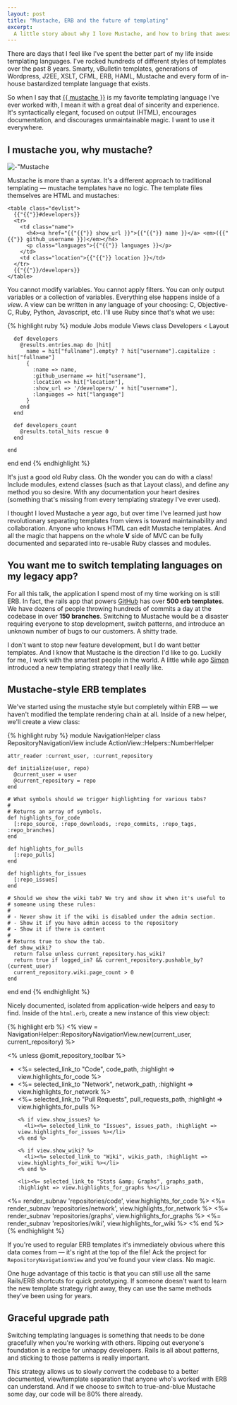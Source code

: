 ```yaml
---
layout: post
title: "Mustache, ERB and the future of templating"
excerpt:
  A little story about why I love Mustache, and how to bring that awesomeness to a legacy ERB app.
---
```

There are days that I feel like I've spent the better part of my life inside templating languages. I've rocked hundreds of different styles of templates over the past 8 years. Smarty,  vBulletin templates, generations of Wordpress, J2EE, XSLT, CFML, ERB, HAML, Mustache and every form of in-house bastardized template language that exists.

So when I say that [\{\{ mustache \}\}](http://mustache.github.com) is my favorite templating language I've ever worked with, I mean it with a great deal of sincerity and experience. It's syntactically elegant, focused on output (HTML), encourages documentation, and discourages unmaintainable magic. I want to use it everywhere.

## I mustache you, why mustache?

<div class="figure"><img src="http://assets.warpspire.com/images/mustache-erb/mustache.png" alt=-"Mustache - Logic-less template" /></div>

Mustache is more than a syntax. It's a different approach to traditional templating — mustache templates have no logic. The template files themselves are HTML and mustaches:

<div class="highlight"><pre><code class="html"><div class='line' id='LC1'><span class="nt">&lt;table</span> <span class="na">class=</span><span class="s">&quot;devlist&quot;</span><span class="nt">&gt;</span></div><div class='line' id='LC2'>&nbsp;&nbsp;<span class="cp">{{"{{"}}</span><span class="cp">#</span><span class="nv">developers</span><span class="cp">}}</span></div><div class='line' id='LC3'>&nbsp;&nbsp;<span class="nt">&lt;tr&gt;</span></div><div class='line' id='LC4'>&nbsp;&nbsp;&nbsp;&nbsp;<span class="nt">&lt;td</span> <span class="na">class=</span><span class="s">&quot;name&quot;</span><span class="nt">&gt;</span></div><div class='line' id='LC5'>&nbsp;&nbsp;&nbsp;&nbsp;&nbsp;&nbsp;<span class="nt">&lt;h4&gt;&lt;a</span> <span class="na">href=</span><span class="s">&quot;</span><span class="cp">{{"{{"}}</span> <span class="nv">show_url</span> <span class="cp">}}</span><span class="s">&quot;</span><span class="nt">&gt;</span><span class="cp">{{"{{"}}</span> <span class="nv">name</span> <span class="cp">}}</span><span class="nt">&lt;/a&gt;</span> <span class="nt">&lt;em&gt;</span>(<span class="cp">{{"{{"}}</span> <span class="nv">github_username</span> <span class="cp">}}</span>)<span class="nt">&lt;/em&gt;&lt;/h4&gt;</span></div><div class='line' id='LC6'>&nbsp;&nbsp;&nbsp;&nbsp;&nbsp;&nbsp;<span class="nt">&lt;p</span> <span class="na">class=</span><span class="s">&quot;languages&quot;</span><span class="nt">&gt;</span><span class="cp">{{"{{"}}</span> <span class="nv">languages</span> <span class="cp">}}</span><span class="nt">&lt;/p&gt;</span></div><div class='line' id='LC7'>&nbsp;&nbsp;&nbsp;&nbsp;<span class="nt">&lt;/td&gt;</span></div><div class='line' id='LC8'>&nbsp;&nbsp;&nbsp;&nbsp;<span class="nt">&lt;td</span> <span class="na">class=</span><span class="s">&quot;location&quot;</span><span class="nt">&gt;</span><span class="cp">{{"{{"}}</span> <span class="nv">location</span> <span class="cp">}}</span><span class="nt">&lt;/td&gt;</span></div><div class='line' id='LC9'>&nbsp;&nbsp;<span class="nt">&lt;/tr&gt;</span></div><div class='line' id='LC10'>&nbsp;&nbsp;<span class="cp">{{"{{"}}</span><span class="o">/</span><span class="nv">developers</span><span class="cp">}}</span></div><div class='line' id='LC11'><span class="nt">&lt;/table&gt;</span></div></code></pre></div>

You cannot modify variables. You cannot apply filters. You can only output variables or a collection of variables. Everything else happens inside of a *view*. A view can be written in any language of your choosing: C, Objective-C, Ruby, Python, Javascript, etc. I'll use Ruby since that's what we use:

{% highlight ruby %}
module Jobs
  module Views
    class Developers < Layout

      def developers
        @results.entries.map do |hit|
          name = hit["fullname"].empty? ? hit["username"].capitalize : hit["fullname"]
          {
            :name => name,
            :github_username => hit["username"],
            :location => hit["location"],
            :show_url => '/developers/' + hit["username"],
            :languages => hit["language"]
          }
        end
      end

      def developers_count
        @results.total_hits rescue 0
      end

    end
  end
end
{% endhighlight %}

It's just a good old Ruby class. Oh the wonder you can do with a class! Include modules, extend classes (such as that Layout class), and define any method you so desire. With any documentation your heart desires (something that's missing from every templating strategy I've ever used).

I thought I loved Mustache a year ago, but over time I've learned just how revolutionary separating templates from views is toward maintainability and collaboration. Anyone who knows HTML can edit Mustache templates. And all the magic that happens on the whole **V** side of MVC can be fully documented and separated into re-usable Ruby classes and modules.

## You want me to switch templating languages on my legacy app?

For all this talk, the application I spend most of my time working on is still ERB. In fact, the rails app that powers [GitHub](https://github.com) has over **500 erb templates**. We have dozens of people throwing hundreds of commits a day at the codebase in over **150 branches**. Switching to Mustache would be a disaster requiring everyone to stop development, switch patterns, and introduce an unknown number of bugs to our customers. A shitty trade.

I don't want to stop new feature development, but I do want better templates. And I know that Mustache is the direction I'd like to go. Luckily for me, I work with the smartest people in the world. A little while ago [Simon](https://github.com/sr) introduced a new templating strategy that I really like.

## Mustache-style ERB templates

We've started using the mustache style but completely within ERB — we haven't modified the template rendering chain at all. Inside of a new helper, we'll create a view class:

{% highlight ruby %}
module NavigationHelper
  class RepositoryNavigationView
    include ActionView::Helpers::NumberHelper

    attr_reader :current_user, :current_repository

    def initialize(user, repo)
      @current_user = user
      @current_repository = repo
    end

    # What symbols should we trigger highlighting for various tabs?
    #
    # Returns an array of symbols.
    def highlights_for_code
      [:repo_source, :repo_downloads, :repo_commits, :repo_tags, :repo_branches]
    end

    def highlights_for_pulls
      [:repo_pulls]
    end

    def highlights_for_issues
      [:repo_issues]
    end

    # Should we show the wiki tab? We try and show it when it's useful to
    # someone using these rules:
    #
    # - Never show it if the wiki is disabled under the admin section.
    # - Show it if you have admin access to the repository
    # - Show it if there is content
    #
    # Returns true to show the tab.
    def show_wiki?
      return false unless current_repository.has_wiki?
      return true if logged_in? && current_repository.pushable_by?(current_user)
      current_repository.wiki.page_count > 0
    end

  end
end
{% endhighlight %}

Nicely documented, isolated from application-wide helpers and easy to find. Inside of the `html.erb`, create a new instance of this view object:

{% highlight erb %}
<% view = NavigationHelper::RepositoryNavigationView.new(current_user, current_repository) %>

<% unless @omit_repository_toolbar %>
  <ul class="tabs">
    <li><%= selected_link_to "Code", code_path, :highlight => view.highlights_for_code %></li>
    <li><%= selected_link_to "Network", network_path, :highlight => view.highlights_for_network %>
    <li><%= selected_link_to "Pull Requests", pull_requests_path, :highlight => view.highlights_for_pulls %></li>

    <% if view.show_issues? %>
      <li><%= selected_link_to "Issues", issues_path, :highlight => view.highlights_for_issues %></li>
    <% end %>

    <% if view.show_wiki? %>
      <li><%= selected_link_to "Wiki", wikis_path, :highlight => view.highlights_for_wiki %></li>
    <% end %>

    <li><%= selected_link_to "Stats &amp; Graphs", graphs_path, :highlight => view.highlights_for_graphs %></li>
  </ul>

  <%= render_subnav 'repositories/code',        view.highlights_for_code %>
  <%= render_subnav 'repositories/network',     view.highlights_for_network %>
  <%= render_subnav 'repositories/graphs',      view.highlights_for_graphs %>
  <%= render_subnav 'repositories/wiki',        view.highlights_for_wiki %>
<% end %>
{% endhighlight %}

If you're used to regular ERB templates it's immediately obvious where this data comes from — it's right at the top of the file! Ack the project for `RepositoryNavigationView` and you've found your view class. No magic.

One huge advantage of this tactic is that you can still use all the same Rails/ERB shortcuts for quick prototyping. If someone doesn't want to learn the new template strategy right away, they can use the same methods they've been using for years.

## Graceful upgrade path

Switching templating languages is something that needs to be done gracefully when you're working with others. Ripping out everyone's foundation is a recipe for unhappy developers. Rails is all about patterns, and sticking to those patterns is really important.

This strategy allows us to slowly convert the codebase to a better documented, view/template separation that anyone who's worked with ERB can understand. And if we choose to switch to true-and-blue Mustache some day, our code will be 80% there already.